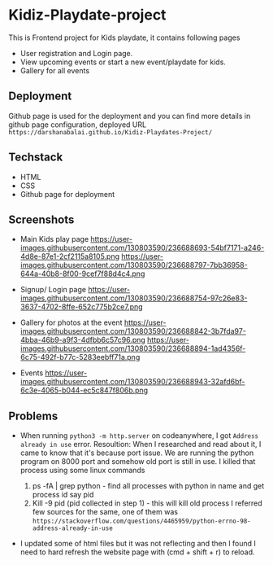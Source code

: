 # Kidiz-Playdate-project

This is Frontend project for Kids playdate, it contains following pages
- User registration and Login page.
- View upcoming events or start a new event/playdate for kids.
- Gallery for all events

## Deployment
Github page is used for the deployment and you can find more details in github page configuration, deployed URL `https://darshanabalai.github.io/Kidiz-Playdates-Project/`

## Techstack
- HTML
- CSS
- Github page for deployment

## Screenshots
- Main Kids play page
    https://user-images.githubusercontent.com/130803590/236688693-54bf7171-a246-4d8e-87e1-2cf2115a8105.png
    https://user-images.githubusercontent.com/130803590/236688797-7bb36958-644a-40b8-8f00-9cef7f88d4c4.png

- Signup/ Login page
    https://user-images.githubusercontent.com/130803590/236688754-97c26e83-3637-4702-8ffe-652c775b2ce7.png

- Gallery for photos at the event
    https://user-images.githubusercontent.com/130803590/236688842-3b7fda97-4bba-46b9-a9f3-4dfbb6c57c96.png
    https://user-images.githubusercontent.com/130803590/236688894-1ad4356f-6c75-492f-b77c-5283eebff71a.png

- Events
    https://user-images.githubusercontent.com/130803590/236688943-32afd6bf-6c3e-4065-b044-ec5c847f806b.png

## Problems
- When running `python3 -m http.server` on codeanywhere, I got `Address already in use` error.
  Resoultion: When I researched and read about it, I came to know that it's because port issue. We are running the python
    program on 8000 port and somehow old port is still in use. I killed that process using some linux commands
    1. ps -fA | grep python - find all processes with python in name and get process id say pid
    2. Kill -9 pid (pid collected in step 1) - this will kill old process
    I referred few sources for the same, one of them was `https://stackoverflow.com/questions/4465959/python-errno-98-address-already-in-use`

- I updated some of html files but it was not reflecting and then I found I need to hard refresh the website page with (cmd + shift + r) to reload.